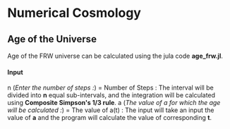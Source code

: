 # Numerical Cosmology

## Age of the Universe
Age of the FRW universe can be calculated using the jula code **age_frw.jl**.
#### Input
n (*Enter the number of steps :*) = Number of Steps : The interval will be divided into **n** equal sub-intervals, and the integration will be calculated using **Composite Simpson's 1/3 rule**.
a (*The value of a for which the age will be calculated :*) = The value of a(t) : The input will take an input the value of **a** and the program will calculate the value of corresponding **t**.
